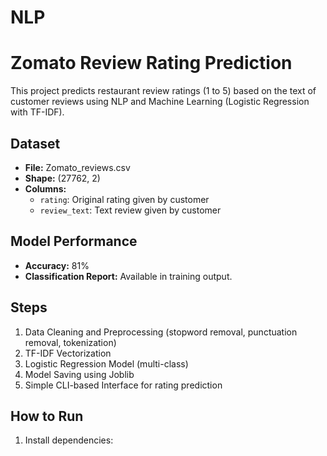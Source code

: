 # NLP
# Zomato Review Rating Prediction

This project predicts restaurant review ratings (1 to 5) based on the text of customer reviews using NLP and Machine Learning (Logistic Regression with TF-IDF).

## Dataset
- **File:** Zomato_reviews.csv
- **Shape:** (27762, 2)
- **Columns:**
  - `rating`: Original rating given by customer
  - `review_text`: Text review given by customer

## Model Performance
- **Accuracy:** 81%
- **Classification Report:** Available in training output.

## Steps
1. Data Cleaning and Preprocessing (stopword removal, punctuation removal, tokenization)
2. TF-IDF Vectorization
3. Logistic Regression Model (multi-class)
4. Model Saving using Joblib
5. Simple CLI-based Interface for rating prediction

## How to Run

1. Install dependencies:
